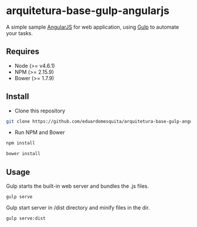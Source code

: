 # arquitetura-base-gulp-angularjs

A simple sample [AngularJS](https://angularjs.org/) for web application, using [Gulp](http://gulpjs.com/) to automate your tasks.

## Requires

- Node (>= v4.6.1)
- NPM (>= 2.15.9)
- Bower (>= 1.7.9)

## Install
- Clone this repository
```bash
git clone https://github.com/eduardomesquita/arquitetura-base-gulp-angularjs.git
```
- Run NPM and Bower
```bash
npm install
```
```bash
bower install
```
## Usage

Gulp starts the built-in web server and bundles the .js files.
```
gulp serve
```
  
Gulp start server in /dist directory and minify files in the dir.
```
gulp serve:dist
```
  
